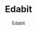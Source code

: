 ---
title: "Edabit"
description: "Interactive coding challenges and exercises to build programming skills with instant feedback."
topic: "Interactive Learning Games"
category: interactive
author: "Edabit"
url: "https://edabit.com/"
tags: ["challenges", "exercises", "practice", "feedback", "progressive"]
difficulty: all-levels
format: platform
estimatedTime: "Variable"
license: "Proprietary"
isFree: true
isOpenSource: false
publishedAt: 2025-10-16
featured: false
---